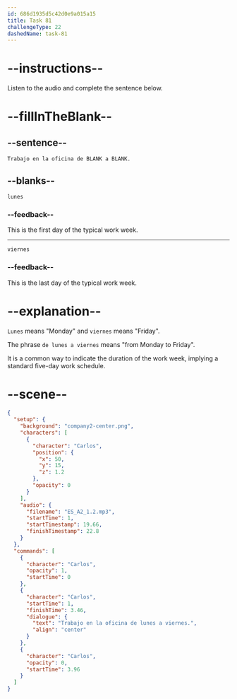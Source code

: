 ```yaml
---
id: 686d1935d5c42d0e9a015a15
title: Task 81
challengeType: 22
dashedName: task-81
---
```


<!-- (Audio) Carlos: Trabajo en la oficina de lunes a viernes. -->

# --instructions--

Listen to the audio and complete the sentence below.

# --fillInTheBlank--

## --sentence--

`Trabajo en la oficina de BLANK a BLANK.`

## --blanks--

`lunes`

### --feedback--

This is the first day of the typical work week.

---

`viernes`

### --feedback--

This is the last day of the typical work week.

# --explanation--

`Lunes` means "Monday" and `viernes` means "Friday".

The phrase `de lunes a viernes` means "from Monday to Friday". 

It is a common way to indicate the duration of the work week, implying a standard five-day work schedule.

# --scene--

```json
{
  "setup": {
    "background": "company2-center.png",
    "characters": [
      {
        "character": "Carlos",
        "position": {
          "x": 50,
          "y": 15,
          "z": 1.2
        },
        "opacity": 0
      }
    ],
    "audio": {
      "filename": "ES_A2_1.2.mp3",
      "startTime": 1,
      "startTimestamp": 19.66,
      "finishTimestamp": 22.8
    }
  },
  "commands": [
    {
      "character": "Carlos",
      "opacity": 1,
      "startTime": 0
    },
    {
      "character": "Carlos",
      "startTime": 1,
      "finishTime": 3.46,
      "dialogue": {
        "text": "Trabajo en la oficina de lunes a viernes.",
        "align": "center"
      }
    },
    {
      "character": "Carlos",
      "opacity": 0,
      "startTime": 3.96
    }
  ]
}
```

